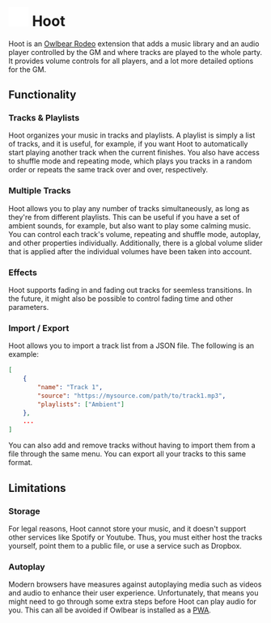 # <img src="https://raw.githubusercontent.com/ArmindoFlores/hoot/main/public/icon.svg" width="40"> Hoot

Hoot is an [Owlbear Rodeo](https://owlbear.rodeo) extension that adds a music library and an audio player controlled by the GM and where tracks are played to the whole party. It provides volume controls for all players, and a lot more detailed options for the GM.

## Functionality
### Tracks & Playlists
Hoot organizes your music in tracks and playlists. A playlist is simply a list of tracks, and it is useful, for example, if you want Hoot to automatically start playing another track when the current finishes. You also have access to shuffle mode and repeating mode, which plays you tracks in a random order or repeats the same track over and over, respectively.

### Multiple Tracks
Hoot allows you to play any number of tracks simultaneously, as long as they're from different playlists. This can be useful if you have a set of ambient sounds, for example, but also want to play some calming music. You can control each track's volume, repeating and shuffle mode, autoplay, and other properties individually. Additionally, there is a global volume slider that is applied after the individual volumes have been taken into account.

### Effects
Hoot supports fading in and fading out tracks for seemless transitions. In the future, it might also be possible to control fading time and other parameters.

### Import / Export
Hoot allows you to import a track list from a JSON file. The following is an example:

```json
[
    {
        "name": "Track 1",
        "source": "https://mysource.com/path/to/track1.mp3",
        "playlists": ["Ambient"]
    },
    ...
]
```

You can also add and remove tracks without having to import them from a file through the same menu. You can export all your tracks to this same format.


## Limitations
### Storage
For legal reasons, Hoot cannot store your music, and it doesn't support other services like Spotify or Youtube. Thus, you must either host the tracks yourself, point them to a public file, or use a service such as Dropbox.

### Autoplay
Modern browsers have measures against autoplaying media such as videos and audio to enhance their user experience. Unfortunately, that means you might need to go through some extra steps before Hoot can play audio for you. This can all be avoided if Owlbear is installed as a [PWA](https://developer.mozilla.org/en-US/docs/Web/Progressive_web_apps).

